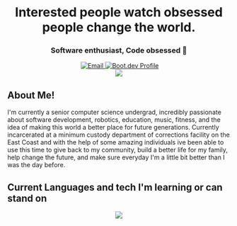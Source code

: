 <h1 align="center">Interested people watch obsessed people change the world. <p style="font-size:1px">-Tim Grover</p></h1>

<h3 align="center">Software enthusiast, Code obsessed 🚀</h3>
<div align="center">
<img style="justify-content: center; align-items: center; " src="https://komarev.com/ghpvc/?username=CK-7vn&style=flat-square&color=blue" alt=""/> <a style="justify-content: center; align-items: right; " href="mailto:keighan.robichaudgriffin@maine.edu"><img src="https://img.shields.io/badge/Email%20Me!-fire" alt="Email"></a><a style="justify-content: center; align-items: right;" href="https://www.boot.dev/u/ck-7vn"> <img src="https://img.shields.io/badge/Boot.dev-Profile-blue" alt="Boot.dev Profile"></a>
<div>
  <div>
    <img style="align-items;" src="https://github-readme-stats-six-kappa-40.vercel.app/api?username=ck-7vn&theme=graywhite&show_icons=true&hide_border=false&count_private=true"/>
  </div>
 
</div>
</div>


## About Me! ##
I'm currently a senior computer science undergrad, incredibly passionate about software development, robotics, education, music, fitness, and the idea of making this world a better place for future generations. 
Currently incarcerated at a minimum custody department of corrections facility on the East Coast and with the help of some amazing individuals ive been able to use this time to give back to my community, build a better life for my family, help change the future, and make sure everyday I'm a little bit better than I was the day before. 


## Current Languages and tech I'm learning or can stand on ##
<p align="center">
  <a href="https://skillicons.dev">
<img src="https://skillicons.dev/icons?i=linux,rust,go,py,c,ts,neovim,cpp,docker,git,github,html,lua,react,css&perline=15">
</p>


